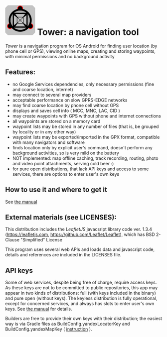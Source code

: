 
# <img src="app/src/main/assets/icons_readme/ic_tower1.svg" /> Tower: a navigation tool

_Tower_ is a navigation program for OS Android
for finding user location (by phone cell or GPS), viewing online maps, creating and storing waypoints, with minimal permissions and no background activity

## Features:

* no Google Services dependencies, only necessary permissions (fine and coarse location, internet)
* may connect to several map providers
* acceptable performance on slow GPRS-EDGE networks
* may find coarse location by phone cell without GPS
* displays and saves cell info ( MCC, MNC, LAC, CID )
* may create waypoints with GPS without phone and internet connections
* all waypoints are stored on a memory card
* waypoint lists may be stored in any number of files (that is, be grouped by locality or in any other way)
* waypoint lists may be exported/imported in the GPX format, compatible with many navigators and software
* finds location only by explicit user's command, doesn't perform any background activities, so is very mild on the battery
* NOT implemented: map offline caching, track recording, routing, photo and video point attachments, serving cold beer :)
* for pure open distributions, that lack API keys and access to some services, there are options to enter user's own keys

## How to use it and where to get it

See [the manual](http://tower.posmotrel.net)

## External materials (see LICENSES):

This distribution includes the _LeafletJS_ javacsript library code ver. 1.3.4 (https://leafletjs.com, https://github.com/Leaflet/Leaflet),
which has BSD 2-Clause "Simplified" License

This program uses several web APIs and loads data and javascript code, details and references are included in the LICENSES file.

## API keys

Some of web services, despite being free of charge, require access keys. As these keys are not to be committed to public repositories, this app may appear in two kinds of distributions: full (with keys included in the binary) and pure open (without keys). The keyless distribution is fully operational, except for concerned services, and always has slots to enter user's own keys. See [the manual](http://tower.posmotrel.net/#external-materials-and-api-keys) for details.

Builders are free to provide their own keys with their distribution; the easiest way is via Gradle files as BuildConfig.yandexLocatorKey and BuildConfig.yandexMapKey ( [instruction](https://stackoverflow.com/questions/35722904/saving-the-api-key-in-gradle-properties) ).
    
